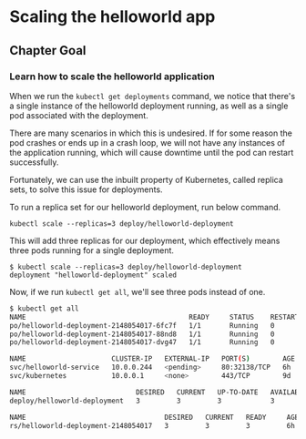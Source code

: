 # Scaling the helloworld app

## Chapter Goal


### Learn how to scale the helloworld application

When we run the `kubectl get deployments` command, we notice that there's a single instance of the helloworld deployment running, as well as a single pod associated with the deployment.

There are many scenarios in which this is undesired. If for some reason the pod crashes or ends up in a crash loop, we will not have any instances of the application running, which will cause downtime until the pod can restart successfully.

Fortunately, we can use the inbuilt property of Kubernetes, called replica sets, to solve this issue for deployments. 

To run a replica set for our helloworld deployment, run below command. 

`kubectl scale --replicas=3 deploy/helloworld-deployment`

 This will add three replicas for our deployment, which effectively means three pods running for a single deployment.

```
$ kubectl scale --replicas=3 deploy/helloworld-deployment
deployment "helloworld-deployment" scaled
```

Now, if we run `kubectl get all`, we'll see three pods instead of one.

```bash
$ kubectl get all
NAME                                        READY     STATUS    RESTARTS   AGE
po/helloworld-deployment-2148054017-6fc7f   1/1       Running   0          6h
po/helloworld-deployment-2148054017-88nd8   1/1       Running   0          53m
po/helloworld-deployment-2148054017-dvg47   1/1       Running   0          53m

NAME                     CLUSTER-IP   EXTERNAL-IP   PORT(S)        AGE
svc/helloworld-service   10.0.0.244   <pending>     80:32138/TCP   6h
svc/kubernetes           10.0.0.1     <none>        443/TCP        9d

NAME                           DESIRED   CURRENT   UP-TO-DATE   AVAILABLE   AGE
deploy/helloworld-deployment   3         3         3            3           6h

NAME                                  DESIRED   CURRENT   READY     AGE
rs/helloworld-deployment-2148054017   3         3         3         6h
```
